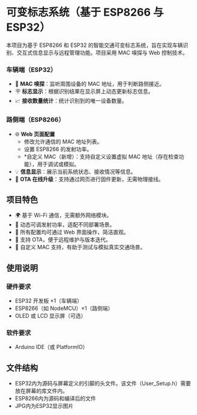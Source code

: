 # 可变标志系统（基于 ESP8266 与 ESP32）

本项目为基于 ESP8266 和 ESP32 的智能交通可变标志系统，旨在实现车辆识别、交互式信息显示与远程管理功能。项目采用 MAC 嗅探与 Web 控制技术。

### 车辆端（ESP32）

- 📡 **MAC 嗅探**：监听周围设备的 MAC 地址，用于判断路侧接近。
- 🪧 **标志显示**：根据识别结果在显示屏上动态更新标志信息。
- 📈 **接收数量统计**：统计识别到的唯一设备数量。


### 路侧端（ESP8266）

- 🌐 **Web 页面配置**
  - 修改允许通信的 MAC 地址列表。
  - 设置 ESP8266 的发射功率。
  - *自定义 MAC（新增）：支持自定义设置虚拟 MAC 地址（存在检查功能），用于调试或模拟。
- 💡 **信息显示**：展示当前系统状态、接收情况等信息。
- 🔄 **OTA 在线升级**：支持通过网页进行固件更新，无需物理接线。

## 项目特色

- 🌍 基于 Wi-Fi 通信，无需额外网络模块。
- 📶 动态可调发射功率，适配不同部署场景。
- 🔧 所有配置均可通过 Web 界面操作，简洁直观。
- 🔁 支持 OTA，便于远程维护与版本迭代。
- 🧪 自定义 MAC 支持，有助于测试与模拟真实交通场景。

## 使用说明

### 硬件要求

- ESP32 开发板 ×1（车辆端）
- ESP8266（如 NodeMCU）×1（路侧端）
- OLED 或 LCD 显示屏（可选）

### 软件要求

- Arduino IDE（或 PlatformIO）


## 文件结构
- ESP32内为源码与屏幕定义的引脚的头文件。该文件（User_Setup.h）需要放在屏幕的库文件内。
- ESP8266内为源码和编译后的文件
- JPG内为ESP32显示图片

